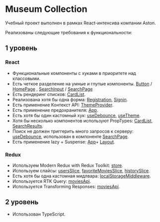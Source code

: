 # Museum Collection

Учебный проект выполнен в рамках React-интенсива компании Aston.

Реализованы следующие требования к функциональности:

## 1 уровень

### React

- Функциональные компоненты c хуками в приоритете над классовыми.
- Есть четкое разделение на умные и глупые компоненты. [Button](https://github.com/AnnaKuOl/aston-react-project/blob/develop/src/components/Button/Button.tsx) / [HomePage](https://github.com/AnnaKuOl/aston-react-project/blob/develop/src/pages/HomePage.tsx) , [SearchInput](https://github.com/AnnaKuOl/aston-react-project/blob/develop/src/components/SearchInput/SearchInput.tsx) / [SearchPage](https://github.com/AnnaKuOl/aston-react-project/blob/develop/src/pages/SearchPage.tsx)
- Есть рендеринг списков: [CardList](https://github.com/AnnaKuOl/aston-react-project/blob/develop/src/components/CardList/CardList.tsx).
- Реализована хотя бы одна форма: [Registration](https://github.com/AnnaKuOl/aston-react-project/blob/develop/src/components/Registration/Registration.tsx), [Signin](https://github.com/AnnaKuOl/aston-react-project/blob/develop/src/components/Signin/Signin.tsx).
- Есть применение Контекст API: [ThemeProvider](https://github.com/AnnaKuOl/aston-react-project/tree/develop/src/components/ThemeProvider).
- Есть применение предохранителя: [App](https://github.com/AnnaKuOl/aston-react-project/blob/develop/src/components/App/App.tsx).
- Есть хотя бы один кастомный хук: [useDebounce](https://github.com/AnnaKuOl/aston-react-project/blob/develop/src/hooks/useDebaunce.tsx), [useTheme](https://github.com/AnnaKuOl/aston-react-project/blob/develop/src/hooks/useTheme.ts).
- Хотя бы несколько компонентов используют PropTypes: [CardList](https://github.com/AnnaKuOl/aston-react-project/blob/develop/src/components/CardList/CardList.tsx), [SearchResults](https://github.com/AnnaKuOl/aston-react-project/blob/develop/src/components/SearchResults/SearchResults.tsx).
- Поиск не должен триггерить много запросов к серверу: [useDebounce](https://github.com/AnnaKuOl/aston-react-project/blob/develop/src/hooks/useDebaunce.tsx), использован в компоненте [SearchPage](https://github.com/AnnaKuOl/aston-react-project/blob/develop/src/pages/SearchPage.tsx).
- Есть применение lazy + Suspense: [App](https://github.com/AnnaKuOl/aston-react-project/blob/develop/src/components/App/App.tsx)+ [Layout](https://github.com/AnnaKuOl/aston-react-project/blob/develop/src/components/Layout/Layout.tsx).

### Redux

- Используем Modern Redux with Redux Toolkit: [store](https://github.com/AnnaKuOl/aston-react-project/blob/develop/src/redux/store.ts).
- Используем слайсы: [usersSlice](https://github.com/AnnaKuOl/aston-react-project/blob/develop/src/redux/usersSlice.ts), [favoriteMoviesSlice](https://github.com/AnnaKuOl/aston-react-project/blob/develop/src/redux/favoriteMoviesSlice.ts), [historySlice](https://github.com/AnnaKuOl/aston-react-project/blob/develop/src/redux/historySlice.ts).
- Есть хотя бы одна кастомная мидлвара: [localStorageMiddleware](https://github.com/AnnaKuOl/aston-react-project/blob/develop/src/redux/middleware/localStorageMiddleware.tsx).
- Используется RTK Query: [moviesApi](https://github.com/AnnaKuOl/aston-react-project/blob/develop/src/redux/moviesApi.ts).
- Используется Transforming Responses: [moviesApi](https://github.com/AnnaKuOl/aston-react-project/blob/develop/src/redux/moviesApi.ts).

## 2 уровень

- Использован TypeScript.
